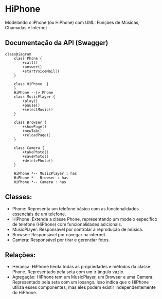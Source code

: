 # HiPhone
Modelando o iPhone (ou HiPhone) com UML: Funções de Músicas, Chamadas e Internet


## Documentação da API (Swagger)
```mermaid
classDiagram
    class Phone {
        +call()
        +answer()
        +startVoiceMail()
    }

    class HiPhone  {
    }
    HiPhone --|> Phone
    class MusicPlayer {
        +play()
        +pause()
        +selectMusic()
    }

    class Browser {
        +showPage()
        +newTab()
        +reloadPage()
    }

    class Camera {
        +takePhoto()
        +savePhoto()
        +deletePhoto()
    }

    HiPhone *-- MusicPlayer : has
    HiPhone *-- Browser : has
    HiPhone *-- Camera : has
```


## Classes:

+ Phone: Representa um telefone básico com as funcionalidades essenciais de um telefone.
+ HiPhone: Extende a classe Phone, representando um modelo específico de telefone (HiPhone) com funcionalidades adicionais.
+ MusicPlayer: Responsável por controlar a reprodução de música.
+ Browser: Responsável por navegar na internet.
+ Camera: Responsável por tirar e gerenciar fotos.

## Relações:

+ Herança: HiPhone herda todas as propriedades e métodos da classe Phone. Representado pela seta com um triângulo vazio.
+ Agregação: HiPhone tem um MusicPlayer, um Browser e uma Camera. Representado pela seta com um losango. Isso indica que o HiPhone utiliza esses componentes, mas eles podem existir independentemente do HiPhone.
